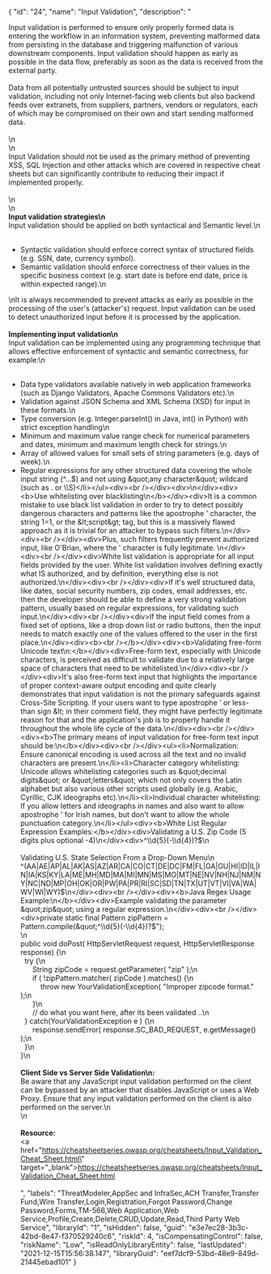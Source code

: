 {
  "id": "24",
  "name": "Input Validation",
  "description": "<div>Input validation is performed to ensure only properly formed data is entering the workflow in an information system, preventing malformed data from persisting in the database and triggering malfunction of various downstream components. Input validation should happen as early as possible in the data flow, preferably as soon as the data is received from the external party.</div><div><br /></div><div>Data from all potentially untrusted sources should be subject to input validation, including not only Internet-facing web clients but also backend feeds over extranets, from suppliers, partners, vendors or regulators, each of which may be compromised on their own and start sending malformed data.</div><div><br /></div><div>\n</div><div>\n</div><div>Input Validation should not be used as the primary method of preventing XSS, SQL Injection and other attacks which are covered in respective cheat sheets but can significantly contribute to reducing their impact if implemented properly.</div><div><br /></div><div>\n</div><div>\n</div><div><b>Input validation strategies\n</b></div><div>Input validation should be applied on both syntactical and Semantic level.\n</div><div><br /></div><ul><li>Syntactic validation should enforce correct syntax of structured fields (e.g. SSN, date, currency symbol). <br /></li><li>Semantic validation should enforce correctness of their values in the specific business context (e.g. start date is before end date, price is within expected range).\n</li></ul><div>\nIt is always recommended to prevent attacks as early as possible in the processing of the user's (attacker's) request. Input validation can be used to detect unauthorized input before it is processed by the application.</div><div><br /></div><div><b>Implementing input validation\n</b></div><div>Input validation can be implemented using any programming technique that allows effective enforcement of syntactic and semantic correctness, for example:\n</div><div><br /></div><ul><li>Data type validators available natively in web application frameworks (such as Django Validators, Apache Commons Validators etc).\n</li><li>Validation against JSON Schema and XML Schema (XSD) for input in these formats.\n</li><li>Type conversion (e.g. Integer.parseInt() in Java, int() in Python) with strict exception handling\n</li><li>Minimum and maximum value range check for numerical parameters and dates, minimum and maximum length check for strings.\n</li><li>Array of allowed values for small sets of string parameters (e.g. days of week).\n</li><li>Regular expressions for any other structured data covering the whole input string (^...$) and not using &quot;any character&quot; wildcard (such as . or \\S)</li></ul><div><br /></div><div>\n</div><div><b>Use whitelisting over blacklisting\n</b></div><div>It is a common mistake to use black list validation in order to try to detect possibly dangerous characters and patterns like the apostrophe ' character, the string 1=1, or the &lt;script&gt; tag, but this is a massively flawed approach as it is trivial for an attacker to bypass such filters.\n</div><div><br /></div><div>Plus, such filters frequently prevent authorized input, like O'Brian, where the ' character is fully legitimate. \n</div><div><br /></div><div>White list validation is appropriate for all input fields provided by the user. White list validation involves defining exactly what IS authorized, and by definition, everything else is not authorized.\n</div><div><br /></div><div>If it's well structured data, like dates, social security numbers, zip codes, email addresses, etc. then the developer should be able to define a very strong validation pattern, usually based on regular expressions, for validating such input.\n</div><div><br /></div><div>If the input field comes from a fixed set of options, like a drop down list or radio buttons, then the input needs to match exactly one of the values offered to the user in the first place.\n</div><div><b><br /></b></div><div><b>Validating free-form Unicode text\n:</b></div><div>Free-form text, especially with Unicode characters, is perceived as difficult to validate due to a relatively large space of characters that need to be whitelisted.\n</div><div><br /></div><div>It's also free-form text input that highlights the importance of proper context-aware output encoding and quite clearly demonstrates that input validation is not the primary safeguards against Cross-Site Scripting. If your users want to type apostrophe ' or less-than sign &lt; in their comment field, they might have perfectly legitimate reason for that and the application's job is to properly handle it throughout the whole life cycle of the data.\n</div><div><br /></div><div><b>The primary means of input validation for free-form text input should be:\n</b></div><div><br /></div><ul><li>Normalization: Ensure canonical encoding is used across all the text and no invalid characters are present.\n</li><li>Character category whitelisting: Unicode allows whitelisting categories such as &quot;decimal digits&quot; or &quot;letters&quot; which not only covers the Latin alphabet but also various other scripts used globally (e.g. Arabic, Cyrillic, CJK ideographs etc).\n</li><li>Individual character whitelisting: If you allow letters and ideographs in names and also want to allow apostrophe ' for Irish names, but don't want to allow the whole punctuation category.\n</li></ul><div><b>White List Regular Expression Examples:</b></div><div>Validating a U.S. Zip Code (5 digits plus optional -4)\n</div><div>^\\d{5}(-\\d{4})?$\n</div><div><br /></div><div>Validating U.S. State Selection From a Drop-Down Menu\n</div><div>^(AA|AE|AP|AL|AK|AS|AZ|AR|CA|CO|CT|DE|DC|FM|FL|GA|GU|HI|ID|IL|IN|IA|KS|KY|LA|ME|MH|MD|MA|MI|MN|MS|MO|MT|NE|NV|NH|NJ|NM|NY|NC|ND|MP|OH|OK|OR|PW|PA|PR|RI|SC|SD|TN|TX|UT|VT|VI|VA|WA|WV|WI|WY)$\n</div><div><br /></div><div><b>Java Regex Usage Example:\n</b></div><div>Example validating the parameter &quot;zip&quot; using a regular expression.\n</div><div><br /></div><div>private static final Pattern zipPattern = Pattern.compile(&quot;^\\d{5}(-\\d{4})?$&quot;); <br /></div><div>\n</div><div>public void doPost( HttpServletRequest request, HttpServletResponse response) {\n</div><div>  try {\n</div><div>      String zipCode = request.getParameter( &quot;zip&quot; );\n</div><div>      if ( !zipPattern.matcher( zipCode ).matches()  {\n</div><div>          throw new YourValidationException( &quot;Improper zipcode format.&quot; );\n</div><div>      }\n</div><div>      // do what you want here, after its been validated ..\n</div><div>  } catch(YourValidationException e ) {\n</div><div>      response.sendError( response.SC_BAD_REQUEST, e.getMessage() );\n</div><div>  }\n</div><div>}\n</div><div><br /></div><div><b>Client Side vs Server Side Validation\n:</b></div><div>Be aware that any JavaScript input validation performed on the client can be bypassed by an attacker that disables JavaScript or uses a Web Proxy. Ensure that any input validation performed on the client is also performed on the server.\n</div><div>\n</div><div><b><br /></b></div><div><b>Resource:</b></div><div><a href=\"https://cheatsheetseries.owasp.org/cheatsheets/Input_Validation_Cheat_Sheet.html\" target=\"_blank\">https://cheatsheetseries.owasp.org/cheatsheets/Input_Validation_Cheat_Sheet.html</a></div><div><br /></div>",
  "labels": "ThreatModeler,AppSec and InfraSec,ACH Transfer,Transfer Fund,Wire Transfer,Login,Registration,Forgot Password,Change Password,Forms,TM-566,Web Application,Web Service,Profile,Create,Delete,CRUD,Update,Read,Third Party Web Service",
  "libraryId": "1",
  "isHidden": false,
  "guid": "e3e7ec28-3b3c-42bd-8e47-f370529240c6",
  "riskId": 4,
  "isCompensatingControl": false,
  "riskName": "Low",
  "isReadOnlyLibraryEntity": false,
  "lastUpdated": "2021-12-15T15:56:38.147",
  "libraryGuid": "eef7dcf9-53bd-48e9-849d-21445ebad101"
}